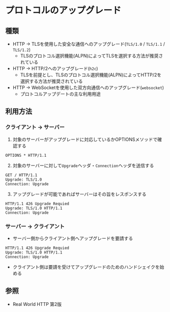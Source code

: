 # プロトコルのアップグレード
## 種類
- HTTP -> TLSを使用した安全な通信へのアップグレード(`TLS/1.0` / `TLS/1.1` / `TLS/1.2`)
  - TLSのプロトコル選択機能(ALPN)によってTLSを選択する方法が推奨されている
- HTTP -> HTTP/2へのアップグレード(`h2c`)
  - TLSを前提とし、TLSのプロトコル選択機能(ALPN)によってHTTP/2を選択する方法が推奨されている
- HTTP -> WebSocketを使用した双方向通信へのアップグレード(`websocket`)
  - プロトコルアップデートの主な利用用途

## 利用方法
### クライアント -> サーバー
1. 対象のサーバーがアップグレードに対応しているかOPTIONSメソッドで確認する
```
OPTIONS * HTTP/1.1
```

2. 対象のサーバーに対して`Upgrade`ヘッダ・`Connection`ヘッダを送信する
```
GET / HTTP/1.1
Upgrade: TLS/1.0
Connection: Upgrade
```

3. アップグレードが可能であればサーバーはその旨をレスポンスする
```
HTTP/1.1 426 Upgrade Requied
Upgrade: TLS/1.0 HTTP/1.1
Connection: Upgrade
```

### サーバー -> クライアント
- サーバー側からクライアント側へアップグレードを要請する

```
HTTP/1.1 426 Upgrade Requied
Upgrade: TLS/1.0 HTTP/1.1
Connection: Upgrade
```

- クライアント側は要請を受けてアップグレードのためのハンドシェイクを始める

## 参照
- Real World HTTP 第2版
